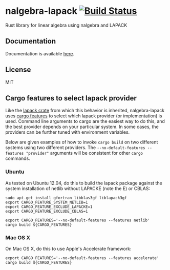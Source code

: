 # nalgebra-lapack [![Build Status](https://travis-ci.org/strawlab/nalgebra-lapack.svg?branch=master)](https://travis-ci.org/strawlab/nalgebra-lapack)

Rust library for linear algebra using nalgebra and LAPACK

## Documentation

Documentation is available [here](https://strawlab.github.io/nalgebra-lapack).

## License

MIT

## Cargo features to select lapack provider

Like the [lapack crate](https://crates.io/crates/lapack) from which this
behavior is inherited, nalgebra-lapack uses [cargo
features](http://doc.crates.io/manifest.html#the-[features]-section) to select
which lapack provider (or implementation) is used. Command line arguments to
cargo are the easiest way to do this, and the best provider depends on your
particular system. In some cases, the providers can be further tuned with
environment variables.

Below are given examples of how to invoke `cargo build` on two different systems
using two different providers. The `--no-default-features --features "provider"`
arguments will be consistent for other `cargo` commands.

### Ubuntu

As tested on Ubuntu 12.04, do this to build the lapack package against
the system installation of netlib without LAPACKE (note the E) or
CBLAS:

    sudo apt-get install gfortran libblas3gf liblapack3gf
    export CARGO_FEATURE_SYSTEM_NETLIB=1
    export CARGO_FEATURE_EXCLUDE_LAPACKE=1
    export CARGO_FEATURE_EXCLUDE_CBLAS=1

    export CARGO_FEATURES='--no-default-features --features netlib'
    cargo build ${CARGO_FEATURES}

### Mac OS X

On Mac OS X, do this to use Apple's Accelerate framework:

    export CARGO_FEATURES='--no-default-features --features accelerate'
    cargo build ${CARGO_FEATURES}
